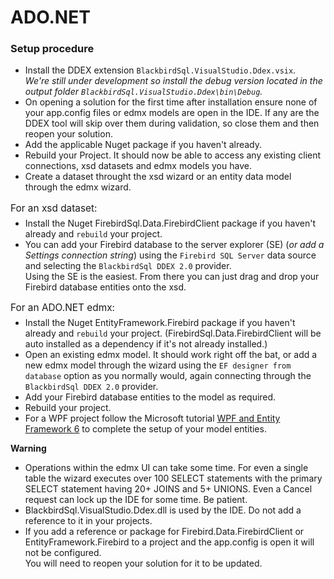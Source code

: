 # ADO.NET

### Setup procedure

* Install the DDEX extension `BlackbirdSql.VisualStudio.Ddex.vsix`. </br>*We're still under development so install the debug version located in the output folder `BlackbirdSql.VisualStudio.Ddex\bin\Debug`.*
* On opening a solution for the first time after installation ensure none of your app.config files or edmx models are open in the IDE. If any are the DDEX tool will skip over them during validation, so close them and then reopen your solution.
* Add the applicable Nuget package if you haven't already.
* Rebuild your Project. It should now be able to access any existing client connections, xsd datasets and edmx models you have.
* Create a dataset throught the xsd wizard or an entity data model through the edmx wizard.
<p style="font-size:1.1em;margin-bottom:-8px">For an xsd dataset:</p>

* Install the Nuget FirebirdSql.Data.FirebirdClient package if you haven't already and `rebuild` your project.
* You can add your Firebird database to the server explorer (SE) (*or add a Settings connection string*) using the `Firebird SQL Server` data source and selecting the `BlackbirdSql DDEX 2.0` provider.</br>Using the SE is the easiest. From there you can just drag and drop your Firebird database entities onto the xsd.

<p style="font-size:1.1em;margin-bottom:-8px">For an ADO.NET edmx:</p>

* Install the Nuget EntityFramework.Firebird package if you haven't already and `rebuild` your project. (FirebirdSql.Data.FirebirdClient will be auto installed as a dependency if it's not already installed.)
* Open an existing edmx model. It should work right off the bat, or add a new edmx model through the wizard using the `EF designer from database` option as you normally would, again connecting through the `BlackbirdSql DDEX 2.0` provider.
* Add your Firebird database entities to the model as required.
* Rebuild your project.
* For a WPF project follow the Microsoft tutorial <a href="https://learn.microsoft.com/en-us/visualstudio/data-tools/create-a-simple-data-application-with-wpf-and-entity-framework-6?view=vs-2022" target="_blank">WPF and Entity Framework 6</a> to complete the setup of your model entities.

__Warning__
* Operations within the edmx UI can take some time. For even a single table the wizard executes over 100 SELECT statements with the primary SELECT statement having 20+ JOINS and 5+ UNIONS. Even a Cancel request can lock up the IDE for some time. Be patient.</br>
* BlackbirdSql.VisualStudio.Ddex.dll is used by the IDE. Do not add a reference to it in your projects.
* If you add a reference or package for Firebird.Data.FirebirdClient or EntityFramework.Firebird to a project and the app.config is open it will not be configured.</br>You will need to reopen your solution for it to be updated.
